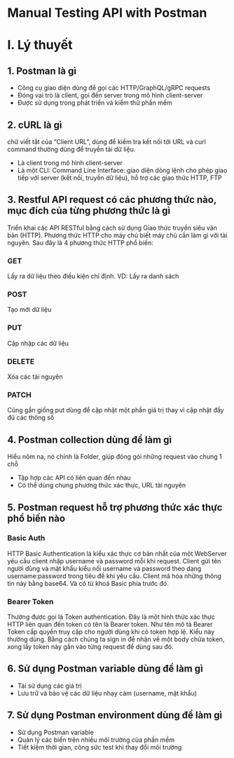 # Manual Testing API with Postman

# I. Lý thuyết
## 1. Postman là gì

* Công cụ giao diện dùng để gọi các HTTP/GraphQL/gRPC requests
* Đóng vai trò là client, gọi đến server trong mô hình client-server
* Được sử dụng trong phát triển và kiểm thử phần mềm


## 2. cURL là gì

chữ viết tắt của “Client URL”, dùng để kiểm tra kết nối tới URL và curl command thường dùng để truyền tải dữ liệu.
* Là client trong mô hình client-server
* Là một CLI: Command Line Interface: giao diện dòng lệnh cho phép giao tiếp với server (kết nối, truyền dữ liệu), hỗ trợ các giao thức HTTP, FTP

## 3. Restful API request có các phương thức nào, mục đích của từng phương thức là gì

Triển khai các API RESTful bằng cách sử dụng Giao thức truyền siêu văn bản (HTTP). Phương thức HTTP cho máy chủ biết máy chủ cần làm gì với tài nguyên. Sau đây là 4 phương thức HTTP phổ biến:

### GET 
Lấy ra dữ liệu theo điều kiện chỉ định. VD: Lấy ra danh sách
### POST 
Tạo mới dữ liệu
### PUT 
Cập nhập các dữ liệu 
### DELETE 
Xóa các tài nguyên 
### PATCH 
Cũng gần giống put dùng để cập nhật một phần giá trị thay vì cập nhật đầy đủ các thông số 

## 4. Postman collection dùng để làm gì

Hiểu nôm na, nó chính là Folder, giúp đóng gói những request vào chung 1 chỗ
* Tập hợp các API có liên quan đến nhau
* Có thể dùng chung phương thức xác thực, URL tài nguyên

## 5. Postman request hỗ trợ phương thức xác thực phổ biến nào

### Basic Auth

HTTP Basic Authentication là kiểu xác thực cơ bản nhất của một WebServer yêu cầu client nhập username và password mỗi khi request. Client gửi tên người dùng và mật khẩu kiểu nối username và password theo dạng username:password trong tiêu đề khi yêu cầu. Client mã hóa những thông tin này bằng base64. Và có từ khoá Basic phía trước đó.

### Bearer Token

Thường được gọi là Token authentication. Đây là một hình thức xác thực HTTP liên quan đến token có tên là Bearer token. Như tên mô tả Bearer Token cấp quyền truy cập cho người dùng khi có token hợp lệ. Kiểu này thường dùng.
Bằng cách chúng ta sign in để nhận về một body chứa token, xong lấy token này gắn vào từng request để dùng sau đó.

## 6. Sử dụng Postman variable dùng để làm gì

* Tái sử dụng các giá trị
* Lưu trữ và bảo vệ các dữ liệu nhạy cảm (username, mật khẩu)

## 7. Sử dụng Postman environment dùng để làm gì

* Sử dụng Postman variable
* Quản lý các biến trên nhiều môi trường của phần mềm
* Tiết kiệm thời gian, công sức test khi thay đổi môi trường

